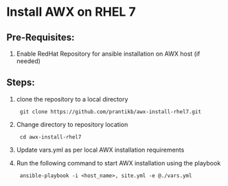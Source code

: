 # Install AWX on RHEL 7

## Pre-Requisites:
1. Enable RedHat Repository for ansible installation on AWX host (if needed)

## Steps:
1. clone the repository to a local directory

        git clone https://github.com/prantikb/awx-install-rhel7.git
        
2. Change directory to repository location

        cd awx-install-rhel7
        
2. Update vars.yml as per local AWX installation requirements
3. Run the following command to start AWX installation using the playbook

        ansible-playbook -i <host_name>, site.yml -e @./vars.yml
